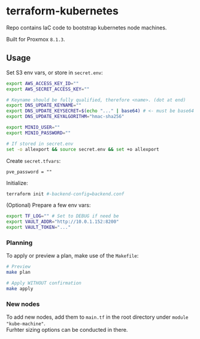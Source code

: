 # terraform-kubernetes
Repo contains IaC code to bootstrap kubernetes node machines.

Built for Proxmox `8.1.3`.

## Usage
Set S3 env vars, or store in `secret.env`:
```bash
export AWS_ACCESS_KEY_ID=""
export AWS_SECRET_ACCESS_KEY=""

# Keyname should be fully qualified, therefore <name>. (dot at end)
export DNS_UPDATE_KEYNAME=""
export DNS_UPDATE_KEYSECRET=$(echo "..." | base64) # <- must be base64 encoded
export DNS_UPDATE_KEYALGORITHM="hmac-sha256"

export MINIO_USER=""
export MINIO_PASSWORD=""

# If stored in secret.env
set -o allexport && source secret.env && set +o allexport
```

Create `secret.tfvars`:
```hcl
pve_password = ""
```

Initialize:
```bash
terraform init #-backend-config=backend.conf
```

(Optional) Prepare a few env vars:
```bash
export TF_LOG="" # Set to DEBUG if need be
export VAULT_ADDR="http://10.0.1.152:8200"
export VAULT_TOKEN="..."
```

### Planning
To apply or preview a plan, make use of the `Makefile`:
```bash
# Preview
make plan

# Apply WITHOUT confirmation
make apply 
```

### New nodes
To add new nodes, add them to `main.tf` in the root directory under `module "kube-machine"`.  
Furhter sizing options can be conducted in there.